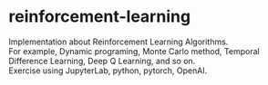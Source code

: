 # reinforcement-learning
Implementation about Reinforcement Learning Algorithms. </br>
For example, Dynamic programing, Monte Carlo method, Temporal Difference Learning, Deep Q Learning, and so on. </br>
Exercise using JupyterLab, python, pytorch, OpenAI.
